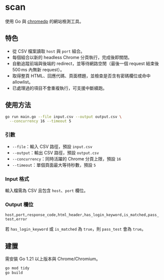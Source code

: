 # scan

使用 Go 與 [chromedp](https://github.com/chromedp/chromedp) 的網站檢測工具。

## 特色
- 從 CSV 檔案讀取 `host` 與 `port` 組合。
- 每個組合以新的 headless Chrome 分頁執行，完成後即關閉。
- 自動追蹤前端與後端的 redirect，並等待網路空閒（最後一個 request 結束後 500 ms 內無新 request）。
- 取得整頁 HTML、回應代碼、頁面標題，並檢查是否含有密碼欄位或命中 allowlist。
- 已處理過的項目不會重複執行，可支援中斷續跑。

## 使用方法
```bash
go run main.go --file input.csv --output output.csv \
  --concurrency 16 --timeout 5
```

### 引數
- `--file`：輸入 CSV 路徑，預設 `input.csv`
- `--output`：輸出 CSV 路徑，預設 `output.csv`
- `--concurrency`：同時活躍的 Chrome 分頁上限，預設 `16`
- `--timeout`：單個頁面最大等待秒數，預設 `5`

### Input 格式
輸入檔需為 CSV 且包含 `host`、`port` 欄位。

### Output 欄位
`host,port,response_code,html_header,has_login_keyword,is_matched,pass_test,error`

若 `has_login_keyword` 或 `is_matched` 為 `true`，則 `pass_test` 會為 `true`。

## 建置
需安裝 Go 1.21 以上版本與 Chrome/Chromium。

```bash
go mod tidy
go build
```

